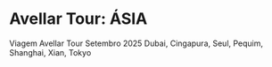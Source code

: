 # Avellar Tour: ÁSIA
Viagem Avellar Tour Setembro 2025
Dubai, Cingapura, Seul, Pequim, Shanghai, Xian, Tokyo
